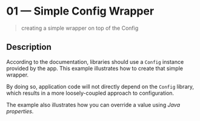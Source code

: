 # 01 &mdash; Simple Config Wrapper
> creating a simple wrapper on top of the Config

## Description
According to the documentation, libraries should use a `Config` instance provided by the app. This example illustrates how to create that simple wrapper.

By doing so, application code will not directly depend on the `Config` library, which results in a more loosely-coupled approach to configuration.

The example also illustrates how you can override a value using *Java properties*.
